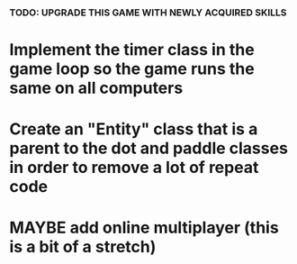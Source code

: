 ### TODO: UPGRADE THIS GAME WITH NEWLY ACQUIRED SKILLS 

 # Implement the timer class in the game loop so the game runs the same on all computers
 # Create an "Entity" class that is a parent to the dot and paddle classes in order to remove a lot of repeat code

 # MAYBE add online multiplayer (this is a bit of a stretch)
    
